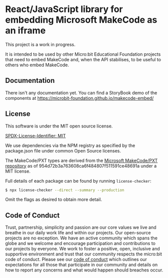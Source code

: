 # React/JavaScript library for embedding Microsoft MakeCode as an iframe

This project is a work in progress.

It is intended to be used by other Micro:bit Educational Foundation projects
that need to embed MakeCode and, when the API stabilises, to be useful to others
who embed MakeCode.

## Documentation

There isn't any documentation yet. You can find a StoryBook demo of the
components at https://microbit-foundation.github.io/makecode-embed/

## License

This software is under the MIT open source license.

[SPDX-License-Identifier: MIT](LICENSE)

We use dependencies via the NPM registry as specified by the package.json file under common Open Source licenses.

The MakeCode/PXT types are derived from the [Microsoft MakeCode/PXT repository](https://github.com/Microsoft/pxt) as of 954d72b3a763608ca6f484807f511591ce48691a under a MIT license.

Full details of each package can be found by running `license-checker`:

```bash
$ npx license-checker --direct --summary --production
```

Omit the flags as desired to obtain more detail.

## Code of Conduct

Trust, partnership, simplicity and passion are our core values we live and
breathe in our daily work life and within our projects. Our open-source
projects are no exception. We have an active community which spans the globe
and we welcome and encourage participation and contributions to our projects
by everyone. We work to foster a positive, open, inclusive and supportive
environment and trust that our community respects the micro:bit code of
conduct. Please see our [code of conduct](https://microbit.org/safeguarding/)
which outlines our expectations for all those that participate in our
community and details on how to report any concerns and what would happen
should breaches occur.
